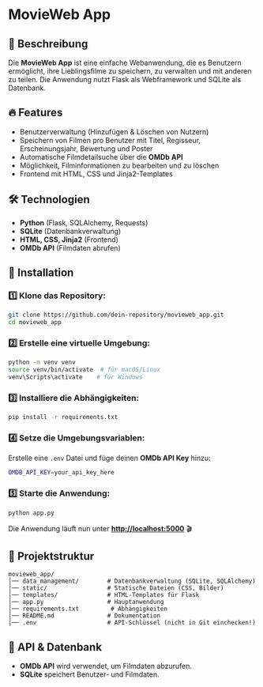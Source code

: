 # MovieWeb App

## 📌 Beschreibung

Die **MovieWeb App** ist eine einfache Webanwendung, die es Benutzern ermöglicht, ihre Lieblingsfilme zu speichern, zu verwalten und mit anderen zu teilen. Die Anwendung nutzt Flask als Webframework und SQLite als Datenbank.

## 🔥 Features

- Benutzerverwaltung (Hinzufügen & Löschen von Nutzern)
- Speichern von Filmen pro Benutzer mit Titel, Regisseur, Erscheinungsjahr, Bewertung und Poster
- Automatische Filmdetailsuche über die **OMDb API**
- Möglichkeit, Filminformationen zu bearbeiten und zu löschen
- Frontend mit HTML, CSS und Jinja2-Templates

## 🛠️ Technologien

- **Python** (Flask, SQLAlchemy, Requests)
- **SQLite** (Datenbankverwaltung)
- **HTML, CSS, Jinja2** (Frontend)
- **OMDb API** (Filmdaten abrufen)

## 🚀 Installation

### 1️⃣ Klone das Repository:

```sh
git clone https://github.com/dein-repository/movieweb_app.git
cd movieweb_app
```

### 2️⃣ Erstelle eine virtuelle Umgebung:

```sh
python -m venv venv
source venv/bin/activate  # für macOS/Linux
venv\Scripts\activate    # für Windows
```

### 3️⃣ Installiere die Abhängigkeiten:

```sh
pip install -r requirements.txt
```

### 4️⃣ Setze die Umgebungsvariablen:

Erstelle eine `.env` Datei und füge deinen **OMDb API Key** hinzu:

```sh
OMDB_API_KEY=your_api_key_here
```

### 5️⃣ Starte die Anwendung:

```sh
python app.py
```

Die Anwendung läuft nun unter [**http://localhost:5000**](http://localhost:5000) 🎬

## 📂 Projektstruktur

```
movieweb_app/
│── data_management/        # Datenbankverwaltung (SQLite, SQLAlchemy)
│── static/                 # Statische Dateien (CSS, Bilder)
│── templates/              # HTML-Templates für Flask
│── app.py                  # Hauptanwendung
│── requirements.txt         # Abhängigkeiten
│── README.md               # Dokumentation
│── .env                    # API-Schlüssel (nicht in Git einchecken!)
```

## 🔑 API & Datenbank

- **OMDb API** wird verwendet, um Filmdaten abzurufen.
- **SQLite** speichert Benutzer- und Filmdaten.


